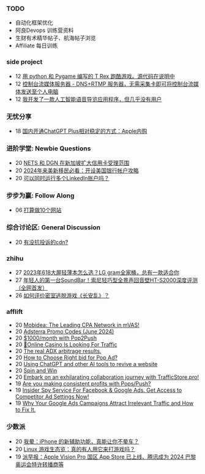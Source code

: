 ### TODO
-  自动化框架优化
-  阿良Devops 训练营资料
-  生财有术精华帖子、航海帖子浏览
-  Affiliate 每日训练

### side project
<!-- sideproject:START -->
-  12 [用 python 和 Pygame 编写的 T Rex 跑酷游戏。源代码在说明中](https://www.youtube.com/watch?v=pZySIXSelCA)
-  12 [控制台流媒体服务器 - DNS+RTMP 服务器，无需采集卡即可将控制台流媒体发送至个人电脑](https://github.com/Aioros/console-streaming-server)
-  12 [我开发了一款人工智能语音导览应用程序，但几乎没有用户](https://www.reddit.com/r/SideProject/comments/18gpp0e/ive_built_an_ai_audio_tour_app_but_have_almost_no/)<!-- sideproject:END -->


### 无忧分享
<!-- ruyo:START -->
-  18 [国内开通ChatGPT Plus相对稳定的方式：Apple内购](https://51.ruyo.net/18681.html)<!-- ruyo:END -->

### 进阶学堂: Newbie Questions
<!-- advertcn1:START -->
-  20 [NETS 和 DGN 在新加坡扩大信用卡受理范围](https://www.advertcn.com/thread-115439-1-1.html)
-  20 [2024年来美新移民必看：开设美国银行帐户攻略](https://www.advertcn.com/thread-115438-1-1.html)
-  20 [可以同时运行多个LinkedIn账户吗？](https://www.advertcn.com/thread-115437-1-1.html)<!-- advertcn1:END -->

### 步步为赢: Follow Along
<!-- advertcn2:START -->
-  06 [打算做10个网站](https://www.advertcn.com/thread-115247-1-1.html)<!-- advertcn2:END -->

### 综合讨论区: General Discussion
<!-- advertcn3:START -->
-  20 [有没抗投诉的cdn?](https://www.advertcn.com/thread-115433-1-1.html)<!-- advertcn3:END -->


### zhihu
<!-- zhihu:START -->
-  27 [2023年618大屏轻薄本怎么选？LG gram全家桶，总有一款适合你](http://zhuanlan.zhihu.com/p/632641888?utm_campaign=rss&utm_medium=rss&utm_source=rss&utm_content=title)
-  27 [年轻人的第一台SoundBar！索尼轻巧型全景声回音壁HT-S2000深度评测（全网首发）](http://zhuanlan.zhihu.com/p/630990296?utm_campaign=rss&utm_medium=rss&utm_source=rss&utm_content=title)
-  26 [如何评价密室逃脱游戏《长安乱》？](http://www.zhihu.com/question/563950552/answer/3045961312?utm_campaign=rss&utm_medium=rss&utm_source=rss&utm_content=title)<!-- zhihu:END -->

### afflift
<!-- afflift:START -->
-  20 [Mobidea: The Leading CPA Network in mVAS!](https://afflift.com/f/threads/mobidea-the-leading-cpa-network-in-mvas.13235/)
-  20 [Adsterra Promo Codes &lpar;June 2024&rpar;](https://afflift.com/f/threads/adsterra-promo-codes-june-2024.13269/)
-  20 [$1000/month with Pop2Push](https://afflift.com/f/threads/1000-month-with-pop2push.13275/)
-  20 [📣Online Casino Is Looking For Traffic](https://afflift.com/f/threads/%F0%9F%93%A3online-casino-is-looking-for-traffic.12212/)
-  20 [The real ADX arbitrage results.](https://afflift.com/f/threads/the-real-adx-arbitrage-results.13310/)
-  20 [How to Choose Right bid for Pop Ad?](https://afflift.com/f/threads/how-to-choose-right-bid-for-pop-ad.13308/)
-  20 [Using ChatGPT and other AI tools to revive a website](https://afflift.com/f/threads/using-chatgpt-and-other-ai-tools-to-revive-a-website.12532/)
-  20 [Spin and Win](https://afflift.com/f/threads/spin-and-win.12812/)
-  20 [Embark on an exhilarating collaboration journey with TrafficStore.pro!](https://afflift.com/f/threads/embark-on-an-exhilarating-collaboration-journey-with-trafficstore-pro.12220/)
-  19 [Are you making consistent profits with Pops/Push?](https://afflift.com/f/threads/are-you-making-consistent-profits-with-pops-push.13181/)
-  19 [Insider Spy Service For Facebook &amp; Google Ads. Get Access to Competitor Ad Settings Now!](https://afflift.com/f/threads/insider-spy-service-for-facebook-google-ads-get-access-to-competitor-ad-settings-now.13060/)
-  19 [Why Your Google Ads Campaigns Attract Irrelevant Traffic and How to Fix It.](https://afflift.com/f/threads/why-your-google-ads-campaigns-attract-irrelevant-traffic-and-how-to-fix-it.13309/)<!-- afflift:END -->

### 少数派
<!-- sspai:START -->
-  20 [我晕：iPhone 的新辅助功能，真能让你不晕车？](https://sspai.com/post/89765)
-  20 [Linux 游戏生态览：真的有人用它来打游戏吗？](https://sspai.com/post/89743)
-  19 [派早报：Apple Vision Pro 国区 App Store 已上线、腾讯成为 2024 巴黎奥运会特许转播商等](https://sspai.com/post/89752)<!-- sspai:END -->
